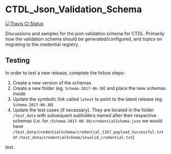 # CTDL_Json_Validation_Schema

[![Travis CI Status][travis-ci-badge]][travis-ci]

[travis-ci]: https://travis-ci.org/CredentialEngine/CTDL_Json_Validation_Schema
[travis-ci-badge]: https://travis-ci.org/CredentialEngine/CTDL_Json_Validation_Schema.svg?branch=master

Discussions and samples for the json validation schema for CTDL. Primarily how the validation schema should be generated/configured, and topics on migrating to the credential registry.


## Testing

In order to test a new release, complete the follow steps:

1. Create a new version of the schemas
1. Create a new folder (eg. `Schema-2017-06-30`) and place the new schemas inside
1. Update the symbolic link called `latest` to point to the latest release (eg. `Schema-2017-06-30`)
1. Update the test cases (if necessary).
   They are located in the folder `/test_data` with subsequent subfolders named after their respective schemas (i.e. for `/Schema-2017-06-30/credentialSchema.json` we would have `/test_data/credentialSchema/credential_1167_payload_Successful.txt` or `/test_data/credentialSchema/invalid_credential.txt`)

test.
